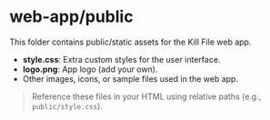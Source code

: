 # web-app/public

This folder contains public/static assets for the Kill File web app.

- **style.css**: Extra custom styles for the user interface.
- **logo.png**: App logo (add your own).
- Other images, icons, or sample files used in the web app.

> Reference these files in your HTML using relative paths (e.g., `public/style.css`).
